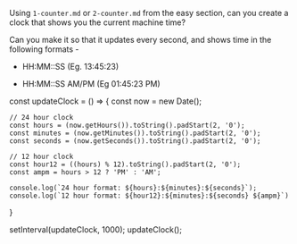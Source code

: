 Using `1-counter.md` or `2-counter.md` from the easy section, can you create a
clock that shows you the current machine time?

Can you make it so that it updates every second, and shows time in the following formats - 

 - HH:MM::SS (Eg. 13:45:23)

 - HH:MM::SS AM/PM (Eg 01:45:23 PM)

const updateClock = () => {
    const now = new Date();

    // 24 hour clock
    const hours = (now.getHours()).toString().padStart(2, '0');
    const minutes = (now.getMinutes()).toString().padStart(2, '0');
    const seconds = (now.getSeconds()).toString().padStart(2, '0');

    // 12 hour clock
    const hour12 = ((hours) % 12).toString().padStart(2, '0');
    const ampm = hours > 12 ? 'PM' : 'AM';
    
    console.log(`24 hour format: ${hours}:${minutes}:${seconds}`);
    console.log(`12 hour format: ${hour12}:${minutes}:${seconds} ${ampm}`)
}

setInterval(updateClock, 1000);
updateClock();
